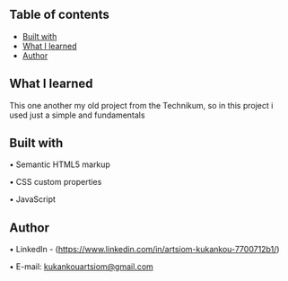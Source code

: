 
## Table of contents
- [Built with](#built-with)
- [What I learned](#what-i-learned)
- [Author](#author)


## What I learned

This one another my old project from the Technikum, so in this project i used just a simple and fundamentals

## Built with

• Semantic HTML5 markup

• CSS custom properties

• JavaScript


## Author

• LinkedIn - (https://www.linkedin.com/in/artsiom-kukankou-7700712b1/)

• E-mail: kukankouartsiom@gmail.com
